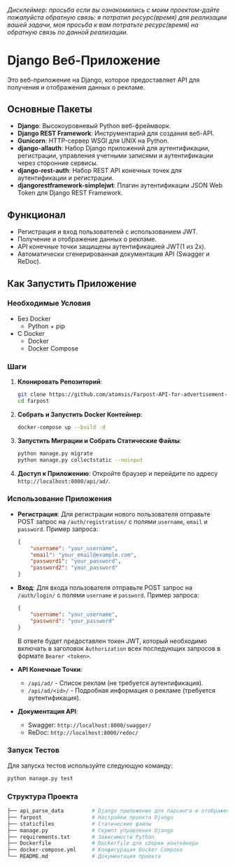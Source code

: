 ###### Дисклеймер: просьба если вы ознакомились с моим проектом-дайте пожалуйста обратную связь: я потратил ресурс(время) для реализации вашей задачи, моя просьба к вам потратьте ресурс(время) на обратную связь по данной реализации. 
# Django Веб-Приложение

Это веб-приложение на Django, которое предоставляет API для получения и отображения данных о рекламе.

## Основные Пакеты

- **Django**: Высокоуровневый Python веб-фреймворк.
- **Django REST Framework**: Инструментарий для создания веб-API.
- **Gunicorn**: HTTP-сервер WSGI для UNIX на Python.
- **django-allauth**: Набор Django приложений для аутентификации, регистрации, управления учетными записями и аутентификации через сторонние сервисы.
- **django-rest-auth**: Набор REST API конечных точек для аутентификации и регистрации.
- **djangorestframework-simplejwt**: Плагин аутентификации JSON Web Token для Django REST Framework.


## Функционал

- Регистрация и вход пользователей с использованием JWT.
- Получение и отображение данных о рекламе.
- API конечные точки защищены аутентификацией JWT(1 из 2х).
- Автоматически сгенерированная документация API (Swagger и ReDoc).

## Как Запустить Приложение

### Необходимые Условия
- Без Docker
  - Python + pip
- С Docker
  - Docker
  - Docker Compose

### Шаги

1. **Клонировать Репозиторий**:
    ```bash
    git clone https://github.com/atomsis/Farpost-API-for-advertisement-.git
    cd farpost
    ```

2. **Собрать и Запустить Docker Контейнер**:
    ```bash
    docker-compose up --build -d
    ```

3. **Запустить Миграции и Собрать Статические Файлы**:
    ```bash
    python manage.py migrate
    python manage.py collectstatic --noinput
    ```

4. **Доступ к Приложению**:
    Откройте браузер и перейдите по адресу `http://localhost:8000/api/ad/`.

### Использование Приложения

- **Регистрация**:
    Для регистрации нового пользователя отправьте POST запрос на `/auth/registration/` с полями `username`, `email` и `password`. Пример запроса:
    ```json
    {
        "username": "your_username",
        "email": "your_email@example.com",
        "password1": "your_password",
        "password2": "your_password"
    }
    ```

- **Вход**:
    Для входа пользователя отправьте POST запрос на `/auth/login/` с полями `username` и `password`. Пример запроса:
    ```json
    {
        "username": "your_username",
        "password": "your_password"
    }
    ```
    В ответе будет предоставлен токен JWT, который необходимо включать в заголовок `Authorization` всех последующих запросов в формате `Bearer <token>`.

- **API Конечные Точки**:
    - `/api/ad/` - Список реклам (не требуется аутентификация).
    - `/api/ad/<id>/` - Подробная информация о рекламе (требуется аутентификация).

- **Документация API**:
    - Swagger: `http://localhost:8000/swagger/`
    - ReDoc: `http://localhost:8000/redoc/`
### Запуск Тестов

Для запуска тестов используйте следующую команду:
```bash
python manage.py test
```

### Структура Проекта
```bash
├── api_parse_data         # Django приложение для парсинга и отображения данных
├── farpost                # Настройки проекта Django
├── staticfiles            # Статические файлы
├── manage.py              # Скрипт управления Django
├── requirements.txt       # Зависимости Python
├── Dockerfile             # Dockerfile для сборки контейнера
├── docker-compose.yml     # Конфигурация Docker Compose
└── README.md              # Документация проекта
```


